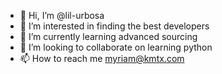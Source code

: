 - 👋 Hi, I’m @lil-urbosa
- 👀 I’m interested in finding the best developers
- 🌱 I’m currently learning advanced sourcing
- 💞️ I’m looking to collaborate on learning python
- 📫 How to reach me myriam@kmtx.com

<!---
lil-urbosa/lil-urbosa is a ✨ special ✨ repository because its `README.md` (this file) appears on your GitHub profile.
You can click the Preview link to take a look at your changes.
--->
